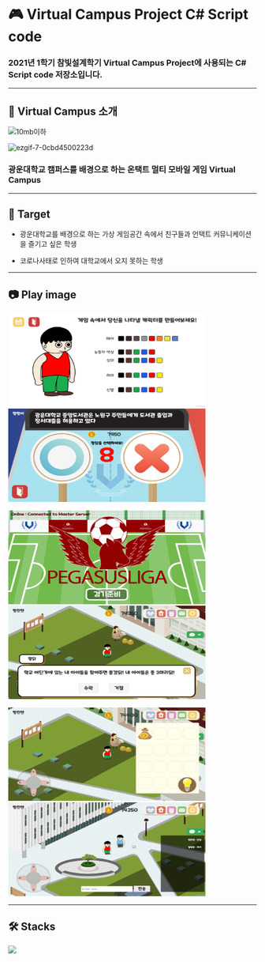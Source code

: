 # 🎮 Virtual Campus Project C# Script code

### 2021년 1학기 참빛설계학기 Virtual Campus Project에 사용되는 C# Script code 저장소입니다.   


---    
     


## :game_die: Virtual Campus 소개

![10mb이하](https://user-images.githubusercontent.com/65541248/120845616-07bff700-c5ac-11eb-9043-652070f8d9da.gif)

![ezgif-7-0cbd4500223d](https://user-images.githubusercontent.com/65541248/116594514-420af880-a95d-11eb-952c-3894377af795.gif)

### 광운대학교 캠퍼스를 배경으로 하는 온택트 멀티 모바일 게임 Virtual Campus    

---


## 🎯 Target

*  광운대학교를 배경으로 하는 가상 게임공간 속에서 친구들과 언택트 커뮤니케이션을 즐기고 싶은 학생

* 코로나사태로 인하여 대학교에서 오지 못하는 학생

---

## :camera: Play image

<img src=image/1.jpg width="400"><img src=image/2.jpg width="400" >

<img src=image/3.jpg width="400"><img src=image/4.jpg width="400" >

<img src=image/5.jpg width="400"><img src=image/6.jpg width="400" >

---

## 🛠 Stacks

<img src="https://firebasestorage.googleapis.com/v0/b/mangoplate-a1a46.appspot.com/o/virtualcampus%20stacks.jpg?alt=media&token=7a8c9fbd-2f5d-4b31-ad54-3a1286d9694c" >

